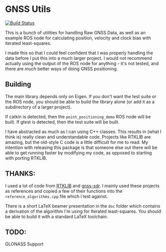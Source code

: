# GNSS Utils
[![Build Status](https://api.travis-ci.com/superjax/gnss_utils.svg?branch=master)](https://travis-ci.com/superjax/gnss_utils)

This is a bunch of utilities for handling Raw GNSS Data, as well as an example ROS node for calculating position, velocity and clock bias with iterated least-squares.

I made this so that I could feel confident that I was properly handling the data before I put this into a much larger project.  I would not recommend actually using the output of the ROS node for anything - it's not tested, and there are _much_ better ways of doing GNSS positioning. 

## Building
The main library depends only on Eigen.  If you don't want the test suite or the ROS node, you should be able to build the library alone (or add it as a subdirectory of a larger project).

If catkin is detected, then the `point_positioning_demo` ROS node will be built.
If gtest is detected, then the test suite will be built.

I have abstracted as much as I can using C++ classes.  This results in (what I think is) really clean and understandable code.  Projects like RTKLIB are amazing, but the old-style C code is a little difficult for me to read.  My intention with releasing this package is that someone else out there will be able to get running faster by modifying my code, as opposed to starting with porting RTKLIB.

## THANKS:
I used a lot of code from [RTKLIB](https://github.com/tomojitakasu/RTKLIB) and [gnss-sdr](https://github.com/osqzss/gps-sdr-sim).  I mainly used these projects as references and copied a few of their functions into the `reference_algorithms.cpp` file which I test against.

There is a short LaTeX beamer presentation in the `doc` folder which contains a derivation of the algorithm I'm using for Iterated least-squares.  You should be able to build it with a standard LaTeX toolchain.

## TODO:
GLONASS Support






